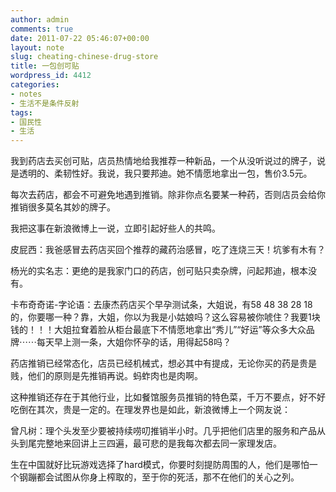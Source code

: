 ```yaml
---
author: admin
comments: true
date: 2011-07-22 05:46:07+00:00
layout: note
slug: cheating-chinese-drug-store
title: 一包创可贴
wordpress_id: 4412
categories:
- notes
- 生活不是条件反射
tags:
- 国民性
- 生活
---
```


我到药店去买创可贴，店员热情地给我推荐一种新品，一个从没听说过的牌子，说是透明的、柔韧性好。我说，我只要邦迪。她不情愿地拿出一包，售价3.5元。

每次去药店，都会不可避免地遇到推销。除非你点名要某一种药，否则店员会给你推销很多莫名其妙的牌子。

我把这事在新浪微博上一说，立即引起好些人的共鸣。

皮屁西：我爸感冒去药店买回个推荐的藏药治感冒，吃了连烧三天！坑爹有木有？

杨光的实名志：更绝的是我家门口的药店，创可贴只卖杂牌，问起邦迪，根本没有。

卡布奇奇诺-字论语：去康杰药店买个早孕测试条，大姐说，有58 48 38 28 18的，你要哪一种？靠，大姐，你以为我是小姑娘吗？这么容易被你唬住？我要1块钱的！！！大姐拉耷着脸从柜台最底下不情愿地拿出“秀儿”“好运”等众多大众品牌⋯⋯每天早上测一条，大姐你怀孕的话，用得起58吗？

药店推销已经常态化，店员已经机械式，想必其中有提成，无论你买的药是贵是贱，他们的原则是先推销再说。蚂蚱肉也是肉啊。

这种推销还存在于其他行业，比如餐馆服务员推销的特色菜，千万不要点，好不好吃倒在其次，贵是一定的。在理发界也是如此，新浪微博上一个网友说：

曾凡树：理个头发至少要被持续唠叨推销半小时。几乎把他们店里的服务和产品从头到尾完整地来回讲上三四遍，最可悲的是我每次都去同一家理发店。

生在中国就好比玩游戏选择了hard模式，你要时刻提防周围的人，他们是哪怕一个钢蹦都会试图从你身上榨取的，至于你的死活，那不在他们的关心之列。

